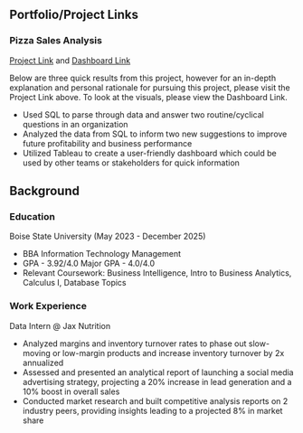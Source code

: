 ## Portfolio/Project Links

### Pizza Sales Analysis 

[Project Link](https://github.com/bradymillr/PizzaSalesAnalysis) and  [Dashboard Link](https://public.tableau.com/views/PizzaSalesDashboard_17190327361970/PizzaSalesDashboard?:language=en-US&:sid=&:display_count=n&:origin=viz_share_link)

Below are three quick results from this project, however for an in-depth explanation and personal rationale for pursuing this project, please visit the Project Link above. To look at the visuals, please view the Dashboard Link.
- Used SQL to parse through data and answer two routine/cyclical questions in an organization
- Analyzed the data from SQL to inform two new suggestions to improve future profitability and business performance
- Utilized Tableau to create a user-friendly dashboard which could be used by other teams or stakeholders for quick information

## Background

### Education
Boise State University (May 2023 - December 2025)
- BBA Information Technology Management
- GPA - 3.92/4.0 Major GPA - 4.0/4.0
- Relevant Coursework: Business Intelligence, Intro to Business Analytics, Calculus I, Database Topics
### Work Experience
Data Intern @ Jax Nutrition
- Analyzed margins and inventory turnover rates to phase out slow-moving or low-margin products and increase inventory turnover by 2x annualized
- Assessed and presented an analytical report of launching a social media advertising strategy, projecting a 20% increase in lead generation and a 10% boost in overall sales
- Conducted market research and built competitive analysis reports on 2 industry peers, providing insights leading to a projected 8% in market share


